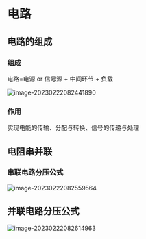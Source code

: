 # 电路

## 电路的组成

### 组成

电路=电源 or 信号源 + 中间环节 + 负载

![image-20230222082441890](http://gd.7n.cdn.wzl1.top/typora/img/image-20230222082441890.png)

### 作用

实现电能的传输、分配与转换、信号的传递与处理

## 电阻串并联

### 串联电路分压公式

![image-20230222082559564](http://gd.7n.cdn.wzl1.top/typora/img/image-20230222082559564.png)

## 并联电路分压公式

![image-20230222082614963](http://gd.7n.cdn.wzl1.top/typora/img/image-20230222082614963.png)